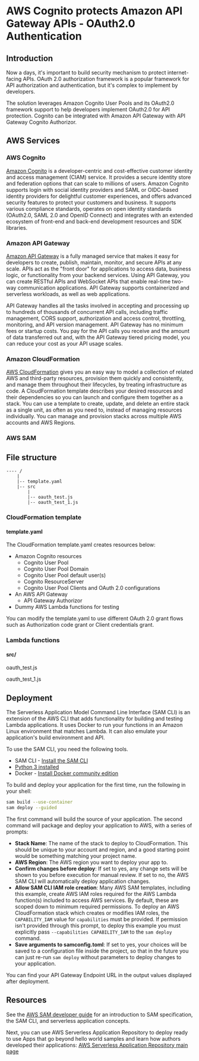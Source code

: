 # AWS Cognito protects Amazon API Gateway APIs - OAuth2.0 Authentication

## Introduction
Now a days, it's important to build security mechanism to protect internet-facing APIs. OAuth 2.0 authorization framework is a popular framework for API authorization and authentication, but it's complex to implement by developers.

The solution leverages Amazon Cognito User Pools and its OAuth2.0 framework support to help developers implement OAuth2.0 for API protection. Cognito can be integrated with Amazon API Gateway with API Gateway Cognito Authorizor. 

## AWS Services
### AWS Cognito
[Amazon Cognito](https://aws.amazon.com/cognito/details/) is a developer-centric and cost-effective customer identity and access management (CIAM) service. It provides a secure identity store and federation options that can scale to millions of users. Amazon Cognito supports login with social identity providers and SAML or OIDC-based identity providers for delightful customer experiences, and offers advanced security features to protect your customers and business. It supports various compliance standards, operates on open identity standards (OAuth2.0, SAML 2.0 and OpenID Connect) and integrates with an extended ecosystem of front-end and back-end development resources and SDK libraries.

### Amazon API Gateway
[Amazon API Gateway](https://aws.amazon.com/api-gateway/) is a fully managed service that makes it easy for developers to create, publish, maintain, monitor, and secure APIs at any scale. APIs act as the "front door" for applications to access data, business logic, or functionality from your backend services. Using API Gateway, you can create RESTful APIs and WebSocket APIs that enable real-time two-way communication applications. API Gateway supports containerized and serverless workloads, as well as web applications.

API Gateway handles all the tasks involved in accepting and processing up to hundreds of thousands of concurrent API calls, including traffic management, CORS support, authorization and access control, throttling, monitoring, and API version management. API Gateway has no minimum fees or startup costs. You pay for the API calls you receive and the amount of data transferred out and, with the API Gateway tiered pricing model, you can reduce your cost as your API usage scales.

### Amazon CloudFormation
[AWS CloudFormation](https://aws.amazon.com/cloudformation/) gives you an easy way to model a collection of related AWS and third-party resources, provision them quickly and consistently, and manage them throughout their lifecycles, by treating infrastructure as code. A CloudFormation template describes your desired resources and their dependencies so you can launch and configure them together as a stack. You can use a template to create, update, and delete an entire stack as a single unit, as often as you need to, instead of managing resources individually. You can manage and provision stacks across multiple AWS accounts and AWS Regions.

### AWS SAM


## File structure
```
---- /
    |
    |-- template.yaml
    |-- src
        |
        |-- oauth_test.js
        |-- oauth_test_1.js
```

### CloudFormation template
#### template.yaml

The CloudFormation template.yaml creates resources below:
- Amazon Cognito resources
  - Cognito User Pool
  - Cognito User Pool Domain
  - Cognito User Pool default user(s)
  - Cognito ResourceServer
  - Cognito User Pool Clients and OAuth 2.0 configurations
- An AWS API Gateway
  - API Gateway Authorizor
- Dummy AWS Lambda functions for testing

You can modify the template.yaml to use different OAuth 2.0 grant flows such as Authorization code grant or Client credentials grant.

### Lambda functions

#### src/
oauth_test.js

oauth_test_1.js


## Deployment

The Serverless Application Model Command Line Interface (SAM CLI) is an extension of the AWS CLI that adds functionality for building and testing Lambda applications. It uses Docker to run your functions in an Amazon Linux environment that matches Lambda. It can also emulate your application's build environment and API.

To use the SAM CLI, you need the following tools.

* SAM CLI - [Install the SAM CLI](https://docs.aws.amazon.com/serverless-application-model/latest/developerguide/serverless-sam-cli-install.html)
* [Python 3 installed](https://www.python.org/downloads/)
* Docker - [Install Docker community edition](https://hub.docker.com/search/?type=edition&offering=community)

To build and deploy your application for the first time, run the following in your shell:

```bash
sam build --use-container
sam deploy --guided
```

The first command will build the source of your application. The second command will package and deploy your application to AWS, with a series of prompts:

* **Stack Name**: The name of the stack to deploy to CloudFormation. This should be unique to your account and region, and a good starting point would be something matching your project name.
* **AWS Region**: The AWS region you want to deploy your app to.
* **Confirm changes before deploy**: If set to yes, any change sets will be shown to you before execution for manual review. If set to no, the AWS SAM CLI will automatically deploy application changes.
* **Allow SAM CLI IAM role creation**: Many AWS SAM templates, including this example, create AWS IAM roles required for the AWS Lambda function(s) included to access AWS services. By default, these are scoped down to minimum required permissions. To deploy an AWS CloudFormation stack which creates or modifies IAM roles, the `CAPABILITY_IAM` value for `capabilities` must be provided. If permission isn't provided through this prompt, to deploy this example you must explicitly pass `--capabilities CAPABILITY_IAM` to the `sam deploy` command.
* **Save arguments to samconfig.toml**: If set to yes, your choices will be saved to a configuration file inside the project, so that in the future you can just re-run `sam deploy` without parameters to deploy changes to your application.

You can find your API Gateway Endpoint URL in the output values displayed after deployment.

## Resources

See the [AWS SAM developer guide](https://docs.aws.amazon.com/serverless-application-model/latest/developerguide/what-is-sam.html) for an introduction to SAM specification, the SAM CLI, and serverless application concepts.

Next, you can use AWS Serverless Application Repository to deploy ready to use Apps that go beyond hello world samples and learn how authors developed their applications: [AWS Serverless Application Repository main page](https://aws.amazon.com/serverless/serverlessrepo/)
